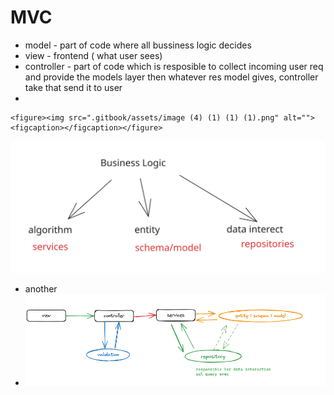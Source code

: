 # MVC

* model - part of code where all bussiness logic decides
* view - frontend ( what user sees)
* controller - part of code which is resposible to collect incoming user req and provide the models layer then whatever res model gives, controller take that send it to user
*

    <figure><img src=".gitbook/assets/image (4) (1) (1) (1).png" alt=""><figcaption></figcaption></figure>

<img src=".gitbook/assets/file.excalidraw (5).svg" alt="" class="gitbook-drawing">

* another
* ![](<.gitbook/assets/image (1) (1) (1) (1) (1) (1).png>)&#x20;

<img src="broken-reference" alt="" class="gitbook-drawing">

